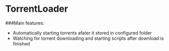 TorrentLoader
=============
###Main features:
* Automatically starting torrents afater it stored in configured folder
* Watching for torrent downloading and starting scripts after download is finished
